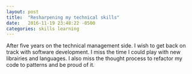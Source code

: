 ```yaml
---
layout: post
title:  "Resharpening my technical skills"
date:   2016-11-19 23:48:22 -0500
categories: skills learning
---
```

After five years on the technical management side.  I wish to get back on track with software development.  I miss the time I could play with new librairies and languages.
I also miss the thought process to refactor my code to patterns and be proud of it.

